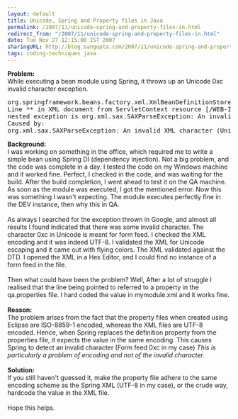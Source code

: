 ```yaml
---
layout: default
title: Unicode, Spring and Property files in Java
permalink: /2007/11/unicode-spring-and-property-files-in.html
redirect_from: "/2007/11/unicode-spring-and-property-files-in.html"
date: Tue Nov 27 12:15:00 IST 2007
sharingURL: http://blog.sangupta.com/2007/11/unicode-spring-and-property-files-in.html
tags: coding-techniques java
---
```

<b>Problem:</b>
<br>While executing a bean module using Spring, it throws up an Unicode 0xc invalid character exception.
<pre class="brush: xml">org.springframework.beans.factory.xml.XmlBeanDefinitionStoreException:<br>Line ** in XML document from ServletContext resource [/WEB-INF/spring/mymodule.xml] is invalid; <br>nested exception is org.xml.sax.SAXParseException: An invalid XML character (Unicode: 0xc) was found in the value of attribute "value".<br>Caused by: <br>org.xml.sax.SAXParseException: An invalid XML character (Unicode: 0xc) was found in the value of attribute "value".<br></pre>
<b>Background:</b>
<br>I was working on something in the office, which required me to write a simple bean using Spring DI (dependency injection). Not a big problem, and the code was complete in a day. I tested the code on my Windows machine and it worked fine. Perfect, I checked in the code, and was waiting for the build. After the build completion, I went ahead to test it on the QA machine. As soon as the module was executed, I got the mentioned error. Now this was something I wasn't expecting. The module executes perfectly fine in the DEV instance, then why this in QA.
<br>
<br>As always I searched for the exception thrown in Google, and almost all results I found indicated that there was some invalid character. The character 0xc in Unicode is meant for form feed. I checked the XML encoding and it was indeed UTF-8. I validated the XML for Unicode escaping and it came out with flying colors. The XML validated against the DTD. I opened the XML in a Hex Editor, and I could find no instance of a form feed in the file.
<br>
<br>Then what could have been the problem? Well, After a lot of struggle I realised that the line being pointed to referred to a property in the qa.properties file. I hard coded the value in mymodule.xml and it works fine.
<br>
<br>
<b>Reason:</b>
<br>The problem arises from the fact that the property files when created using Eclipse are ISO-8859-1 encoded, whereas the XML files are UTF-8 encoded. Hence, when Spring replaces the definition property from the properties file, it expects the value in the same encoding. This causes Spring to detect an invalid character (Form feed 0xc in my case) 
<i>This is particularly a problem of encoding and not of the invalid character.</i>
<br>
<br>
<b>Solution:</b>
<br>If you still haven't guessed it, make the property file adhere to the same encoding scheme as the Spring XML (UTF-8 in my case), or the crude way, hardcode the value in the XML file.
<br>
<br>Hope this helps.
